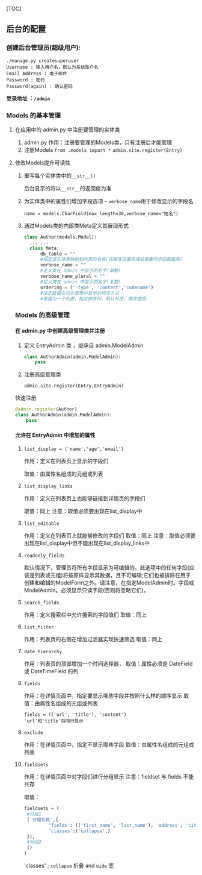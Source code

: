 [TOC]



## 后台的配置

### 创建后台管理员(超级用户):

```shell
./manage.py createsuperuser
Username : 输入用户名，默认为系统账户名
Email Address : 电子邮件
Password : 密码
Password(again) : 确认密码
```

**登录地址 ：`/admin`**



### Models 的基本管理

1. 在应用中的 admin.py 中注册要管理的实体类

   1. admin.py
      作用：注册要管理的Models类，只有注册后才能管理
   2. 注册Models
      `from .models import *`
      `admin.site.register(Entry)`

2. 修改Models提升可读性

   1. 重写每个实体类中的` __str__() `

      后台显示的将以` __str__ `的返回值为准

   2. 为实体类中的属性们增加字段选项 - `verbose_name`用于修改显示的字段名

      `name = models.CharField(max_length=30,verbose_name="姓名")`

   3. 通过Models类的内部类Meta定义其展现形式

      ```python
      class Author(models.Model):
      	... ...
      	class Meta:
      		db_table = ""
      		#指定该实体类映射到的表的名称(该属性设置完成后需要同步回数据库)
      		verbose_name = ""
      		#定义类在 admin 中显示的名字(单数)
      		verbose_name_plural = ""
      		#定义类在 admin 中显示的名字(复数)
      		ordering = ('-type', 'content','codename')
      		#指定数据在后台管理中显示的排序方式
      		#取值为一个列表，指定排序列，默认升序，降序使用-
      ```

      

   ### Models 的高级管理

   #### 在 admin.py 中创建高级管理类并注册

   1. 定义 EntryAdmin 类 ，继承自 admin.ModelAdmin

      ```python
      class AuthorAdmin(admin.ModelAdmin):
          pass
      ```

   2. 注册高级管理类

      `admin.site.register(Entry,EntryAdmin)`

   快速注册

   ```python
   @admin.register(Author)
   class AuthorAdmin(admin.ModelAdmin):
       pass
   ```

   

   #### 允许在 EntryAdmin 中增加的属性

   1. `list_display = ('name','age','email')`

      作用：定义在列表页上显示的字段们

      取值：由属性名组成的元组或列表

   2. `list_display_links`

      作用：定义在列表页上也能够链接到详情页的字段们

      取值：同上
      注意：取值必须要出现在list_display中

   3. `list_editable`

      作用：定义在列表页上就能够修改的字段们
      取值：同上
      注意：取值必须要出现在list_display中但不能出现在list_display_links中

   4. `readonly_fields`

      默认情况下，管理员将所有字段显示为可编辑的。此选项中的任何字段(应该是列表或元组)将按原样显示其数据，且不可编辑;它们也被排除在用于创建和编辑的ModelForm之外。请注意，在指定ModelAdmin时。字段或ModelAdmin。必须显示只读字段(否则将忽略它们)。

   5. `search_fields`

      作用：定义搜索栏中允许搜索的字段值们
      取值：同上

   6. `list_filter`

      作用：列表页的右侧在增加过滤器实现快速筛选
      取值：同上

   7. `date_hierarchy`

      作用：列表页的顶部增加一个时间选择器，
      取值：属性必须是 DateField 或 DateTimeField 的列

   8. `fields`

      作用：在详情页面中，指定要显示哪些字段并按照什么样的顺序显示
      取值：由属性名组成的元组或列表

      ```
      fields = (('url', 'title'), 'content')
      'url'和'title'将同行显示
      ```

   9. `exclude`

      作用：在详情页面中，指定不显示哪些字段
      取值：由属性名组成的元组或列表

   10. `fieldsets`

       作用：在详情页面中对字段们进行分组显示
       注意：fieldset 与 fields 不能共存

       取值：

       ```python
       fieldsets = (
       	#分组1
       	('分组名称',{
       			'fields': (('first_name', 'last_name'), 'address', 'city', 'state'),
       			'classes':('collapse',)
       	}),
       	#分组2
       	()
       )
       ```

       'classes'   :  `collapse` 折叠 and `wide`  宽